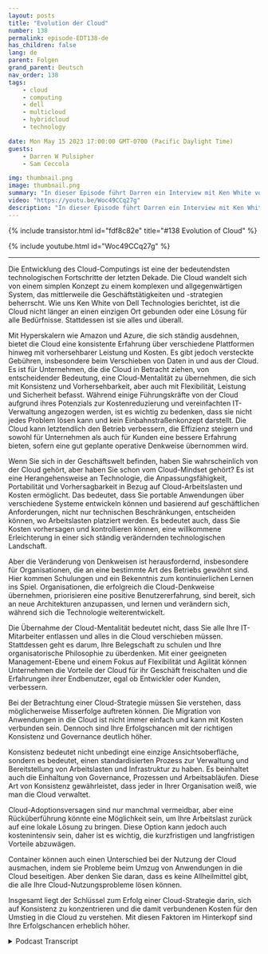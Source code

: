 ```yaml
---
layout: posts
title: "Evolution der Cloud"
number: 138
permalink: episode-EDT138-de
has_children: false
lang: de
parent: Folgen
grand_parent: Deutsch
nav_order: 138
tags:
    - cloud
    - computing
    - dell
    - multicloud
    - hybridcloud
    - technology

date: Mon May 15 2023 17:00:00 GMT-0700 (Pacific Daylight Time)
guests:
    - Darren W Pulsipher
    - Sam Ceccola

img: thumbnail.png
image: thumbnail.png
summary: "In dieser Episode führt Darren ein Interview mit Ken White von Dell Technology über die Art und Weise, wie Cloud-Technologie mehr als nur eine Technologie ist, sondern ein Prozess und ein kultureller Wandel in Organisationen."
video: "https://youtu.be/Woc49CCq27g"
description: "In dieser Episode führt Darren ein Interview mit Ken White von Dell Technology über die Art und Weise, wie Cloud-Technologie mehr als nur eine Technologie ist, sondern ein Prozess und ein kultureller Wandel in Organisationen."
---
```


<div>
{% include transistor.html id="fdf8c82e" title="#138 Evolution of Cloud" %}

{% include youtube.html id="Woc49CCq27g" %}
</div>

---

Die Entwicklung des Cloud-Computings ist eine der bedeutendsten technologischen Fortschritte der letzten Dekade. Die Cloud wandelt sich von einem simplen Konzept zu einem komplexen und allgegenwärtigen System, das mittlerweile die Geschäftstätigkeiten und -strategien beherrscht. Wie uns Ken White von Dell Technologies berichtet, ist die Cloud nicht länger an einen einzigen Ort gebunden oder eine Lösung für alle Bedürfnisse. Stattdessen ist sie alles und überall.

Mit Hyperskalern wie Amazon und Azure, die sich ständig ausdehnen, bietet die Cloud eine konsistente Erfahrung über verschiedene Plattformen hinweg mit vorhersehbarer Leistung und Kosten. Es gibt jedoch versteckte Gebühren, insbesondere beim Verschieben von Daten in und aus der Cloud. Es ist für Unternehmen, die die Cloud in Betracht ziehen, von entscheidender Bedeutung, eine Cloud-Mentalität zu übernehmen, die sich mit Konsistenz und Vorhersehbarkeit, aber auch mit Flexibilität, Leistung und Sicherheit befasst. Während einige Führungskräfte von der Cloud aufgrund ihres Potenzials zur Kostenreduzierung und vereinfachten IT-Verwaltung angezogen werden, ist es wichtig zu bedenken, dass sie nicht jedes Problem lösen kann und kein Einbahnstraßenkonzept darstellt. Die Cloud kann letztendlich den Betrieb verbessern, die Effizienz steigern und sowohl für Unternehmen als auch für Kunden eine bessere Erfahrung bieten, sofern eine gut geplante operative Denkweise übernommen wird.

Wenn Sie sich in der Geschäftswelt befinden, haben Sie wahrscheinlich von der Cloud gehört, aber haben Sie schon vom Cloud-Mindset gehört? Es ist eine Herangehensweise an Technologie, die Anpassungsfähigkeit, Portabilität und Vorhersagbarkeit in Bezug auf Cloud-Arbeitslasten und Kosten ermöglicht. Das bedeutet, dass Sie portable Anwendungen über verschiedene Systeme entwickeln können und basierend auf geschäftlichen Anforderungen, nicht nur technischen Beschränkungen, entscheiden können, wo Arbeitslasten platziert werden. Es bedeutet auch, dass Sie Kosten vorhersagen und kontrollieren können, eine willkommene Erleichterung in einer sich ständig verändernden technologischen Landschaft.

Aber die Veränderung von Denkweisen ist herausfordernd, insbesondere für Organisationen, die an eine bestimmte Art des Betriebs gewöhnt sind. Hier kommen Schulungen und ein Bekenntnis zum kontinuierlichen Lernen ins Spiel. Organisationen, die erfolgreich die Cloud-Denkweise übernehmen, priorisieren eine positive Benutzererfahrung, sind bereit, sich an neue Architekturen anzupassen, und lernen und verändern sich, während sich die Technologie weiterentwickelt.

Die Übernahme der Cloud-Mentalität bedeutet nicht, dass Sie alle Ihre IT-Mitarbeiter entlassen und alles in die Cloud verschieben müssen. Stattdessen geht es darum, Ihre Belegschaft zu schulen und Ihre organisatorische Philosophie zu überdenken. Mit einer geeigneten Management-Ebene und einem Fokus auf Flexibilität und Agilität können Unternehmen die Vorteile der Cloud für ihr Geschäft freischalten und die Erfahrungen ihrer Endbenutzer, egal ob Entwickler oder Kunden, verbessern.

Bei der Betrachtung einer Cloud-Strategie müssen Sie verstehen, dass möglicherweise Misserfolge auftreten können. Die Migration von Anwendungen in die Cloud ist nicht immer einfach und kann mit Kosten verbunden sein. Dennoch sind Ihre Erfolgschancen mit der richtigen Konsistenz und Governance deutlich höher.

Konsistenz bedeutet nicht unbedingt eine einzige Ansichtsoberfläche, sondern es bedeutet, einen standardisierten Prozess zur Verwaltung und Bereitstellung von Arbeitslasten und Infrastruktur zu haben. Es beinhaltet auch die Einhaltung von Governance, Prozessen und Arbeitsabläufen. Diese Art von Konsistenz gewährleistet, dass jeder in Ihrer Organisation weiß, wie man die Cloud verwaltet.

Cloud-Adoptionsversagen sind nur manchmal vermeidbar, aber eine Rücküberführung könnte eine Möglichkeit sein, um Ihre Arbeitslast zurück auf eine lokale Lösung zu bringen. Diese Option kann jedoch auch kostenintensiv sein, daher ist es wichtig, die kurzfristigen und langfristigen Vorteile abzuwägen.

Container können auch einen Unterschied bei der Nutzung der Cloud ausmachen, indem sie Probleme beim Umzug von Anwendungen in die Cloud beseitigen. Aber denken Sie daran, dass es keine Allheilmittel gibt, die alle Ihre Cloud-Nutzungsprobleme lösen können.

Insgesamt liegt der Schlüssel zum Erfolg einer Cloud-Strategie darin, sich auf Konsistenz zu konzentrieren und die damit verbundenen Kosten für den Umstieg in die Cloud zu verstehen. Mit diesen Faktoren im Hinterkopf sind Ihre Erfolgschancen erheblich höher.



<details>
<summary> Podcast Transcript </summary>

<p></p>

</details>
